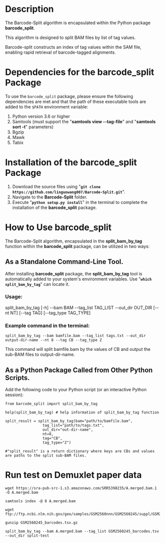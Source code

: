 # Description
The Barcode-Split algorithm is encapsulated within the Python package **barcode_split**.

This algorithm is designed to split BAM files by list of tag values. 

Barcode-split constructs an index of tag values within the SAM file, enabling rapid retrieval of barcode-tagged alignments.
# Dependencies for the barcode_split Package
To use the `barcode_split` package, please ensure the following dependencies are met and that the path of these executable tools are added to the `$PATH` environment variable:
1. Python version 3.6 or higher
2. Samtools (must support the "**samtools view --tag-file**" and "**samtools sort -t**" parameters)
3. Bgzip
4. Mawk
5. Tabix


# Installation of the barcode_split Package

1. Download the source files using "**```git clone https://github.com/linguowang007/Barcode-Split.git```**".
2. Navigate to the **Barcode-Split** folder.
3. Execute "**```python setup.py install```**" in the terminal to complete the installation of the **barcode_split** package.


# How to Use barcode_split

The Barcode-Split algorithm, encapsulated in the **split_bam_by_tag** function within the **barcode_split** package, can be utilized in two ways:

## As a Standalone Command-Line Tool. 
After installing **barcode_split** package, the **split_bam_by_tag** tool is automatically added to your system's environment variables. Use "**```which split_bam_by_tag```**" can locate it.

### Usage:
split_bam_by_tag [-h] --bam BAM --tag_list TAG_LIST --out_dir OUT_DIR [--nt NT] [--tag TAG] [--tag_type TAG_TYPE]

### Example command in the terminal:

```split_bam_by_tag --bam bamfile.bam --tag_list tags.txt --out_dir output-dir-name --nt 8 --tag CB --tag_type Z```

This command will split bamfile.bam by the values of CB and output the sub-BAM files to output-dir-name.

## As a Python Package Called from Other Python Scripts. 
Add the following code to your Python script (or an interactive Python session):
```
from barcode_split import split_bam_by_tag

help(split_bam_by_tag) # help information of split_bam_by_tag function

split_result = split_bam_by_tag(bam="path/to/bamfile.bam",
                 tag_list="path/to/tags.txt",
                 out_dir="out-dir-name",
                 nt=8,
                 tag="CB",
                 tag_type="Z")
                 
#"split_result" is a return dictionary where keys are CBs and values are paths to the split sub-BAM files.
```

# Run test on Demuxlet paper data

```
wget https://sra-pub-src-1.s3.amazonaws.com/SRR5398235/A.merged.bam.1 -O A.merged.bam

samtools index -@ 8 A.merged.bam

wget ftp://ftp.ncbi.nlm.nih.gov/geo/samples/GSM2560nnn/GSM2560245/suppl/GSM2560245_barcodes.tsv.gz

gunzip GSM2560245_barcodes.tsv.gz

split_bam_by_tag --bam A.merged.bam --tag_list GSM2560245_barcodes.tsv --out_dir split-test
```
